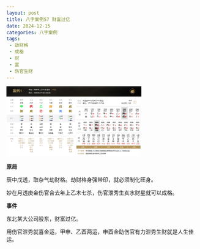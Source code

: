 ```yaml
---
layout: post
title: 八字案例57 财富过亿
date: 2024-12-15
categories: 八字案例
tags:
 - 劫财格
 - 成格
 - 财
 - 富
 - 伤官生财
---
```


<img src="/images/bazi-example/bazi-example-57.PNG" width="70%">

**原局**

辰中戊透，取杂气劫财格。劫财格身强带印，就必须制化旺身。

妙在月透庚金伤官合去年上乙木七杀，伤官泄秀生亥水财星就可以成格。

**事件**

东北某大公司股东，财富过亿。

用伤官泄秀就喜金运，甲申、乙酉两运，申酉金助伤官有力泄秀生财就是人生佳运。
